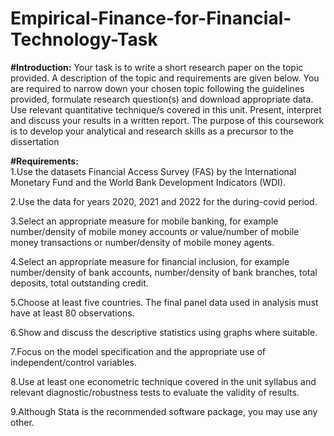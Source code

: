 # Empirical-Finance-for-Financial-Technology-Task

**#Introduction:** Your task is to write a short research paper on the topic provided. A description of the topic 
and requirements are given below. You are required to narrow down your chosen topic following the 
guidelines provided, formulate research question(s) and download appropriate data. Use relevant 
quantitative technique/s covered in this unit. Present, interpret and discuss your results in a written report. 
The purpose of this coursework is to develop your analytical and research skills as a precursor to the 
dissertation


**#Requirements:**  
1.Use the datasets Financial Access Survey (FAS) by the International Monetary Fund and the World Bank Development Indicators (WDI).  

2.Use the data for years 2020, 2021 and 2022 for the during-covid period. 

3.Select an appropriate measure for mobile banking, for example number/density of mobile money accounts or value/number of mobile money transactions or number/density of mobile money agents.  

4.Select an appropriate measure for financial inclusion, for example number/density of bank accounts, number/density of bank branches, total deposits, total outstanding credit. 

5.Choose at least five countries. The final panel data used in analysis must have at least 80 observations.  

6.Show and discuss the descriptive statistics using graphs where suitable. 

7.Focus on the model specification and the appropriate use of independent/control variables. 

8.Use at least one econometric technique covered in the unit syllabus and relevant diagnostic/robustness tests to evaluate the validity of results. 

9.Although Stata is the recommended software package, you may use any other.
